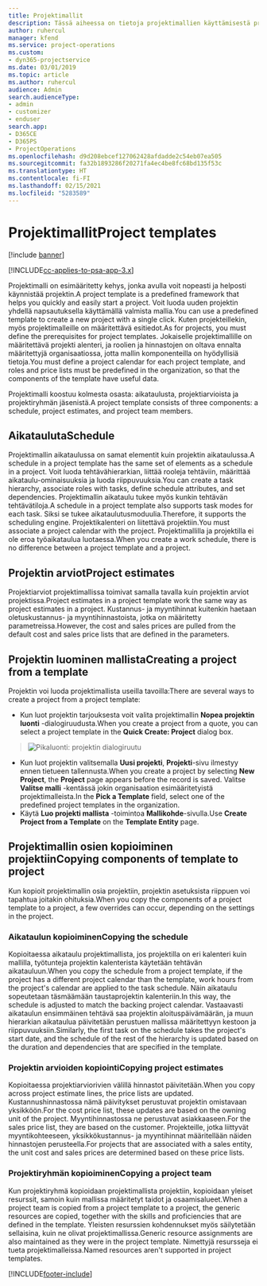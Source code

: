 ```yaml
---
title: Projektimallit
description: Tässä aiheessa on tietoja projektimallien käyttämisestä projektien nopeaan määrittämiseen.
author: ruhercul
manager: kfend
ms.service: project-operations
ms.custom:
- dyn365-projectservice
ms.date: 03/01/2019
ms.topic: article
ms.author: ruhercul
audience: Admin
search.audienceType:
- admin
- customizer
- enduser
search.app:
- D365CE
- D365PS
- ProjectOperations
ms.openlocfilehash: d9d208ebcef127062428afdadde2c54eb07ea505
ms.sourcegitcommit: fa32b1893286f20271fa4ec4be8fc68bd135f53c
ms.translationtype: HT
ms.contentlocale: fi-FI
ms.lasthandoff: 02/15/2021
ms.locfileid: "5283589"
---
```

# <a name="project-templates"></a><span data-ttu-id="31ad5-103">Projektimallit</span><span class="sxs-lookup"><span data-stu-id="31ad5-103">Project templates</span></span> 

[!include [banner](../includes/psa-now-project-operations.md)]

[!INCLUDE[cc-applies-to-psa-app-3.x](../includes/cc-applies-to-psa-app-3x.md)]

<span data-ttu-id="31ad5-104">Projektimalli on esimääritetty kehys, jonka avulla voit nopeasti ja helposti käynnistää projektin.</span><span class="sxs-lookup"><span data-stu-id="31ad5-104">A project template is a predefined framework that helps you quickly and easily start a project.</span></span> <span data-ttu-id="31ad5-105">Voit luoda uuden projektin yhdellä napsautuksella käyttämällä valmista mallia.</span><span class="sxs-lookup"><span data-stu-id="31ad5-105">You can use a predefined template to create a new project with a single click.</span></span> <span data-ttu-id="31ad5-106">Kuten projekteillekin, myös projektimalleille on määritettävä esitiedot.</span><span class="sxs-lookup"><span data-stu-id="31ad5-106">As for projects, you must define the prerequisites for project templates.</span></span> <span data-ttu-id="31ad5-107">Jokaiselle projektimallille on määritettävä projekti alenteri, ja roolien ja hinnastojen on oltava ennalta määritettyjä organisaatiossa, jotta mallin komponenteilla on hyödyllisiä tietoja.</span><span class="sxs-lookup"><span data-stu-id="31ad5-107">You must define a project calendar for each project template, and roles and price lists must be predefined in the organization, so that the components of the template have useful data.</span></span>

<span data-ttu-id="31ad5-108">Projektimalli koostuu kolmesta osasta: aikataulusta, projektiarvioista ja projektiryhmän jäsenistä.</span><span class="sxs-lookup"><span data-stu-id="31ad5-108">A project template consists of three components: a schedule, project estimates, and project team members.</span></span>

## <a name="schedule"></a><span data-ttu-id="31ad5-109">Aikatauluta</span><span class="sxs-lookup"><span data-stu-id="31ad5-109">Schedule</span></span>

<span data-ttu-id="31ad5-110">Projektimallin aikataulussa on samat elementit kuin projektin aikataulussa.</span><span class="sxs-lookup"><span data-stu-id="31ad5-110">A schedule in a project template has the same set of elements as a schedule in a project.</span></span> <span data-ttu-id="31ad5-111">Voit luoda tehtävähierarkian, liittää rooleja tehtäviin, määrittää aikataulu-ominaisuuksia ja luoda riippuvuuksia.</span><span class="sxs-lookup"><span data-stu-id="31ad5-111">You can create a task hierarchy, associate roles with tasks, define schedule attributes, and set dependencies.</span></span> <span data-ttu-id="31ad5-112">Projektimallin aikataulu tukee myös kunkin tehtävän tehtävätiloja.</span><span class="sxs-lookup"><span data-stu-id="31ad5-112">A schedule in a project template also supports task modes for each task.</span></span> <span data-ttu-id="31ad5-113">Siksi se tukee aikataulutusmoduulia.</span><span class="sxs-lookup"><span data-stu-id="31ad5-113">Therefore, it supports the scheduling engine.</span></span> <span data-ttu-id="31ad5-114">Projektikalenteri on liitettävä projektiin.</span><span class="sxs-lookup"><span data-stu-id="31ad5-114">You must associate a project calendar with the project.</span></span> <span data-ttu-id="31ad5-115">Projektimallilla ja projektilla ei ole eroa työaikataulua luotaessa.</span><span class="sxs-lookup"><span data-stu-id="31ad5-115">When you create a work schedule, there is no difference between a project template and a project.</span></span>

## <a name="project-estimates"></a><span data-ttu-id="31ad5-116">Projektin arviot</span><span class="sxs-lookup"><span data-stu-id="31ad5-116">Project estimates</span></span>

<span data-ttu-id="31ad5-117">Projektiarviot projektimallissa toimivat samalla tavalla kuin projektin arviot projektissa.</span><span class="sxs-lookup"><span data-stu-id="31ad5-117">Project estimates in a project template work the same way as project estimates in a project.</span></span> <span data-ttu-id="31ad5-118">Kustannus- ja myyntihinnat kuitenkin haetaan oletuskustannus- ja myyntihinnastoista, jotka on määritetty parametreissa.</span><span class="sxs-lookup"><span data-stu-id="31ad5-118">However, the cost and sales prices are pulled from the default cost and sales price lists that are defined in the parameters.</span></span>

## <a name="creating-a-project-from-a-template"></a><span data-ttu-id="31ad5-119">Projektin luominen mallista</span><span class="sxs-lookup"><span data-stu-id="31ad5-119">Creating a project from a template</span></span>
 
<span data-ttu-id="31ad5-120">Projektin voi luoda projektimallista useilla tavoilla:</span><span class="sxs-lookup"><span data-stu-id="31ad5-120">There are several ways to create a project from a project template:</span></span>

- <span data-ttu-id="31ad5-121">Kun luot projektin tarjouksesta voit valita projektimallin **Nopea projektin luonti** -dialogiruudusta.</span><span class="sxs-lookup"><span data-stu-id="31ad5-121">When you create a project from a quote, you can select a project template in the **Quick Create: Project** dialog box.</span></span>

> ![Pikaluonti: projektin dialogiruutu](media/project-11.png)

- <span data-ttu-id="31ad5-123">Kun luot projektin valitsemalla **Uusi projekti**, **Projekti**-sivu ilmestyy ennen tietueen tallennusta.</span><span class="sxs-lookup"><span data-stu-id="31ad5-123">When you create a project by selecting **New Project**, the **Project** page appears before the record is saved.</span></span> <span data-ttu-id="31ad5-124">Valitse **Valitse malli** -kentässä jokin organisaation esimääritetyistä projektimalleista.</span><span class="sxs-lookup"><span data-stu-id="31ad5-124">In the **Pick a Template** field, select one of the predefined project templates in the organization.</span></span>
- <span data-ttu-id="31ad5-125">Käytä **Luo projekti mallista** -toimintoa **Mallikohde**-sivulla.</span><span class="sxs-lookup"><span data-stu-id="31ad5-125">Use **Create Project from a Template** on the **Template Entity** page.</span></span>

## <a name="copying-components-of-template-to-project"></a><span data-ttu-id="31ad5-126">Projektimallin osien kopioiminen projektiin</span><span class="sxs-lookup"><span data-stu-id="31ad5-126">Copying components of template to project</span></span>

<span data-ttu-id="31ad5-127">Kun kopioit projektimallin osia projektiin, projektin asetuksista riippuen voi tapahtua joitakin ohituksia.</span><span class="sxs-lookup"><span data-stu-id="31ad5-127">When you copy the components of a project template to a project, a few overrides can occur, depending on the settings in the project.</span></span>

### <a name="copying-the-schedule"></a><span data-ttu-id="31ad5-128">Aikataulun kopioiminen</span><span class="sxs-lookup"><span data-stu-id="31ad5-128">Copying the schedule</span></span>

<span data-ttu-id="31ad5-129">Kopioitaessa aikataulu projektimallista, jos projektilla on eri kalenteri kuin mallilla, työtunteja projektin kalenterista käytetään tehtävän aikatauluun.</span><span class="sxs-lookup"><span data-stu-id="31ad5-129">When you copy the schedule from a project template, if the project has a different project calendar than the template, work hours from the project's calendar are applied to the task schedule.</span></span> <span data-ttu-id="31ad5-130">Näin aikataulu sopeutetaan täsmäämään taustaprojektin kalenteriin.</span><span class="sxs-lookup"><span data-stu-id="31ad5-130">In this way, the schedule is adjusted to match the backing project calendar.</span></span> <span data-ttu-id="31ad5-131">Vastaavasti aikataulun ensimmäinen tehtävä saa projektin aloituspäivämäärän, ja muun hierarkian aikataulua päivitetään perustuen mallissa määritettyyn kestoon ja riippuvuuksiin.</span><span class="sxs-lookup"><span data-stu-id="31ad5-131">Similarly, the first task on the schedule takes the project's start date, and the schedule of the rest of the hierarchy is updated based on the duration and dependencies that are specified in the template.</span></span> 

### <a name="copying-project-estimates"></a><span data-ttu-id="31ad5-132">Projektin arvioiden kopiointi</span><span class="sxs-lookup"><span data-stu-id="31ad5-132">Copying project estimates</span></span> 

<span data-ttu-id="31ad5-133">Kopioitaessa projektiarviorivien välillä hinnastot päivitetään.</span><span class="sxs-lookup"><span data-stu-id="31ad5-133">When you copy across project estimate lines, the price lists are updated.</span></span> <span data-ttu-id="31ad5-134">Kustannushinnastossa nämä päivitykset perustuvat projektin omistavaan yksikköön.</span><span class="sxs-lookup"><span data-stu-id="31ad5-134">For the cost price list, these updates are based on the owning unit of the project.</span></span> <span data-ttu-id="31ad5-135">Myyntihinnastossa ne perustuvat asiakkaaseen.</span><span class="sxs-lookup"><span data-stu-id="31ad5-135">For the sales price list, they are based on the customer.</span></span> <span data-ttu-id="31ad5-136">Projekteille, jotka liittyvät myyntikohteeseen, yksikkökustannus- ja myyntihinnat määritellään näiden hinnastojen perusteella.</span><span class="sxs-lookup"><span data-stu-id="31ad5-136">For projects that are associated with a sales entity, the unit cost and sales prices are determined based on these price lists.</span></span>

### <a name="copying-a-project-team"></a><span data-ttu-id="31ad5-137">Projektiryhmän kopioiminen</span><span class="sxs-lookup"><span data-stu-id="31ad5-137">Copying a project team</span></span>

<span data-ttu-id="31ad5-138">Kun projektiryhmä kopioidaan projektimallista projektiin, kopioidaan yleiset resurssit, samoin kuin mallissa määritetyt taidot ja osaamisalueet.</span><span class="sxs-lookup"><span data-stu-id="31ad5-138">When a project team is copied from a project template to a project, the generic resources are copied, together with the skills and proficiencies that are defined in the template.</span></span> <span data-ttu-id="31ad5-139">Yleisten resurssien kohdennukset myös säilytetään sellaisina, kuin ne olivat projektimallissa.</span><span class="sxs-lookup"><span data-stu-id="31ad5-139">Generic resource assignments are also maintained as they were in the project template.</span></span> <span data-ttu-id="31ad5-140">Nimettyjä resursseja ei tueta projektimalleissa.</span><span class="sxs-lookup"><span data-stu-id="31ad5-140">Named resources aren't supported in project templates.</span></span>


[!INCLUDE[footer-include](../includes/footer-banner.md)]